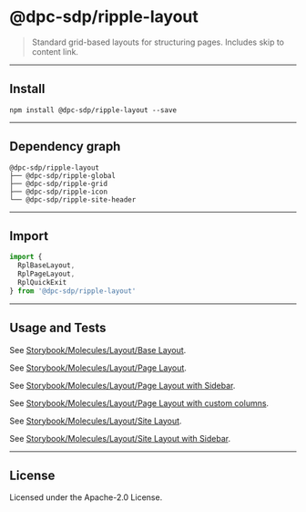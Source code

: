 <!-- GENERATED_DOCS -->
# @dpc-sdp/ripple-layout

> Standard grid-based layouts for structuring pages. Includes skip to content
link.

--------------------------------------------------------------------------------

## Install

```shell
npm install @dpc-sdp/ripple-layout --save
```

--------------------------------------------------------------------------------

## Dependency graph

```shell
@dpc-sdp/ripple-layout
├── @dpc-sdp/ripple-global
├── @dpc-sdp/ripple-grid
├── @dpc-sdp/ripple-icon
└── @dpc-sdp/ripple-site-header
```

--------------------------------------------------------------------------------

## Import

```js
import {
  RplBaseLayout,
  RplPageLayout,
  RplQuickExit
} from '@dpc-sdp/ripple-layout'
```

--------------------------------------------------------------------------------

## Usage and Tests

See [Storybook/Molecules/Layout/Base Layout](https://ripple.sdp.vic.gov.au/?path=/story/molecules-layout--base-layout).

See [Storybook/Molecules/Layout/Page Layout](https://ripple.sdp.vic.gov.au/?path=/story/molecules-layout--page-layout).

See [Storybook/Molecules/Layout/Page Layout with Sidebar](https://ripple.sdp.vic.gov.au/?path=/story/molecules-layout--page-layout-with-sidebar).

See [Storybook/Molecules/Layout/Page Layout with custom columns](https://ripple.sdp.vic.gov.au/?path=/story/molecules-layout--page-layout-with-custom-columns).

See [Storybook/Molecules/Layout/Site Layout](https://ripple.sdp.vic.gov.au/?path=/story/molecules-layout--site-layout).

See [Storybook/Molecules/Layout/Site Layout with Sidebar](https://ripple.sdp.vic.gov.au/?path=/story/molecules-layout--site-layout-with-sidebar).

--------------------------------------------------------------------------------

## License

Licensed under the Apache-2.0 License.

<!-- /GENERATED_DOCS -->
